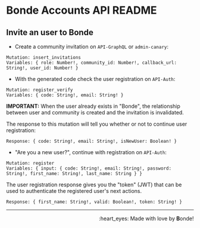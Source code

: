 # Bonde Accounts API README

## Invite an user to Bonde

- Create a community invitation on `API-GraphQL` or `admin-canary`:

```gql
Mutation: insert_invitations
Variables: { role: Number!, community_id: Number!, callback_url: String!, user_id: Number! }
```

- With the generated code check the user registration on `API-Auth`:

```
Mutation: register_verify
Variables: { code: String!, email: String! }
```

**IMPORTANT:** When the user already exists in "Bonde", the relationship between user and community is created and the invitation is invalidated.

The response to this mutation will tell you whether or not to continue user registration:

```
Response: { code: String!, email: String!, isNewUser: Boolean! }
```

- "Are you a new user?", continue with registration on `API-Auth`:

```
Mutation: register
Variables: { input: { code: String!, email: String!, password: String!, first_name: String!, last_name: String } }
```

The user registration response gives you the "token" (JWT) that can be used to authenticate the registered user's next actions.

```
Response: { first_name: String!, valid: Boolean!, token: String! }
```

_________________________________________
<p align='right'>:heart_eyes: Made with love by <b>B</b>onde!</p>